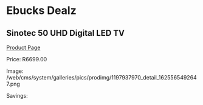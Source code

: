 
# Ebucks Dealz
## Sinotec 50 UHD Digital LED TV
[Product Page](https://www.ebucks.com/web/shop/productSelected.do?prodId=1197937970&catId=1147265922)

Price: R6699.00

Image: /web/cms/system/galleries/pics/prodimg/1197937970_detail_1625565492647.png

Savings: 


	